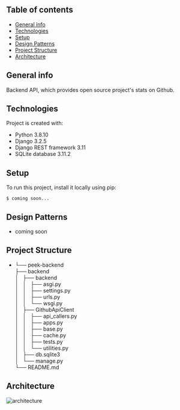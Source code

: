 ## Table of contents
* [General info](#general-info)
* [Technologies](#technologies)
* [Setup](#setup)
* [Design Patterns](#Design-Patterns)
* [Project Structure](#Project-Structure)
* [Architecture](#Architecture)

## General info
Backend API, which provides open source project's stats on Github.

## Technologies
Project is created with:
* Python 3.8.10
* Django 3.2.5
* Django REST framework 3.11
* SQLite database 3.11.2

## Setup
To run this project, install it locally using pip:

```
$ coming soon...
```

## Design Patterns
* coming soon

## Project Structure
*   └── peek-backend <br />
    ├── backend <br />
    │   ├── backend <br />
    │   │   ├── asgi.py <br />
    │   │   ├── settings.py <br />
    │   │   ├── urls.py <br />
    │   │   └── wsgi.py <br />
    │   ├── GithubApiClient <br />
    │   │   ├── api_callers.py <br />
    │   │   ├── apps.py <br />
    │   │   ├── base.py <br />
    │   │   ├── cache.py <br />
    │   │   ├── tests.py <br />
    │   │   └── utilities.py <br />
    │   ├── db.sqlite3 <br />
    │   └── manage.py <br />
    └── README.md


## Architecture
 ![architecture](https://user-images.githubusercontent.com/34382681/133519773-d7df3138-2391-48ef-ae13-65dc64cc6c70.png)

